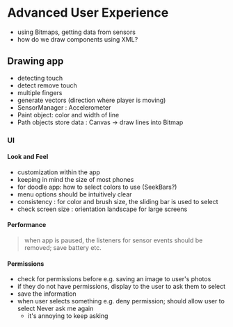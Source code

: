 # Advanced User Experience
- using Bitmaps, getting data from sensors
- how do we draw components using XML?

## Drawing app
- detecting touch
- detect remove touch
- multiple fingers
- generate vectors (direction where player is moving)
- SensorManager : Accelerometer
- Paint object: color and width of line
- Path objects store data : Canvas -> draw lines into Bitmap

### UI
#### Look and Feel
- customization within the app
- keeping in mind the size of most phones
- for doodle app: how to select colors to use (SeekBars?)
- menu options should be intuitively clear
- consistency : for color and brush size, the sliding bar is used to select
- check screen size : orientation landscape for large screens

#### Performance
> when app is paused, the listeners for sensor events should be removed; save battery etc.

#### Permissions
- check for permissions before e.g. saving an image to user's photos
- if they do not have permissions, display to the user to ask them to select
- save the information
- when user selects something e.g. deny permission; should allow user to select Never ask me again
  - it's annoying to keep asking
  

